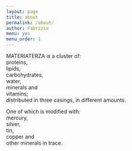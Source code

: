 ```yaml
---
layout: page
title: about
permalink: /about/
author: Fabrizio
menu: yes
menu_order: 1
---
```



MATERIATERZA is a cluster of:  
proteins,  
lipids,  
carbohydrates,  
water,  
minerals and  
vitamins;  
distributed in three casings, in different amounts.

One of which is modified with:  
mercury,  
silver,  
tin,  
copper and  
other minerals in trace.
